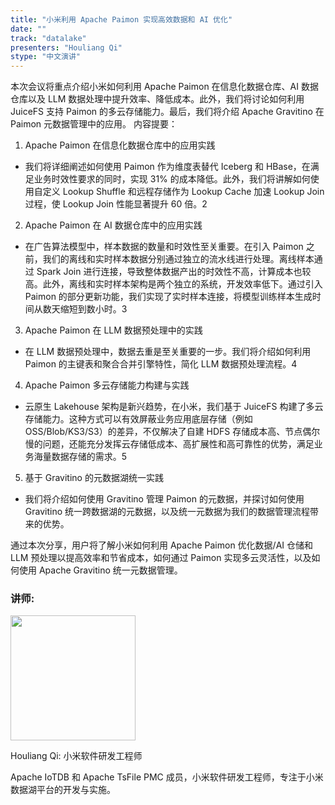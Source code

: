 ```yaml
---
title: "小米利用 Apache Paimon 实现高效数据和 AI 优化"
date: ""
track: "datalake"
presenters: "Houliang Qi"
stype: "中文演讲"
---
```


本次会议将重点介绍小米如何利用 Apache Paimon 在信息化数据仓库、AI 数据仓库以及 LLM 数据处理中提升效率、降低成本。此外，我们将讨论如何利用 JuiceFS 支持 Paimon 的多云存储能力。最后，我们将介绍 Apache Gravitino 在 Paimon 元数据管理中的应用。
内容提要：
1. Apache Paimon 在信息化数据仓库中的应用实践
  - 我们将详细阐述如何使用 Paimon 作为维度表替代 Iceberg 和 HBase，在满足业务时效性要求的同时，实现 31% 的成本降低。此外，我们将讲解如何使用自定义 Lookup Shuffle 和远程存储作为 Lookup Cache 加速 Lookup Join 过程，使 Lookup Join 性能显著提升 60 倍。2
2. Apache Paimon 在 AI 数据仓库中的应用实践
  - 在广告算法模型中，样本数据的数量和时效性至关重要。在引入 Paimon 之前，我们的离线和实时样本数据分别通过独立的流水线进行处理。离线样本通过 Spark Join 进行连接，导致整体数据产出的时效性不高，计算成本也较高。此外，离线和实时样本架构是两个独立的系统，开发效率低下。通过引入 Paimon 的部分更新功能，我们实现了实时样本连接，将模型训练样本生成时间从数天缩短到数小时。3
3. Apache Paimon 在 LLM 数据预处理中的实践
  - 在 LLM 数据预处理中，数据去重是至关重要的一步。我们将介绍如何利用 Paimon 的主键表和聚合合并引擎特性，简化 LLM 数据预处理流程。4
4. Apache Paimon 多云存储能力构建与实践
 - 云原生 Lakehouse 架构是新兴趋势，在小米，我们基于 JuiceFS 构建了多云存储能力。这种方式可以有效屏蔽业务应用底层存储（例如 OSS/Blob/KS3/S3）的差异，不仅解决了自建 HDFS 存储成本高、节点偶尔慢的问题，还能充分发挥云存储低成本、高扩展性和高可靠性的优势，满足业务海量数据存储的需求。5
5. 基于 Gravitino 的元数据湖统一实践
  - 我们将介绍如何使用 Gravitino 管理 Paimon 的元数据，并探讨如何使用 Gravitino 统一跨数据湖的元数据，以及统一元数据为我们的数据管理流程带来的优势。

通过本次分享，用户将了解小米如何利用 Apache Paimon 优化数据/AI 仓储和 LLM 预处理以提高效率和节省成本，如何通过 Paimon 实现多云灵活性，以及​​如何使用 Apache Gravitino 统一元数据管理。

### 讲师:

<img src="https://sessionize.com/image/8968-400o400o1-XFskLG5iSQjayU8GPBBL9V.jpg" width="200" /><br/>

Houliang Qi: 小米软件研发工程师

Apache IoTDB 和 Apache TsFile PMC 成员，小米软件研发工程师，专注于小米数据湖平台的开发与实施。